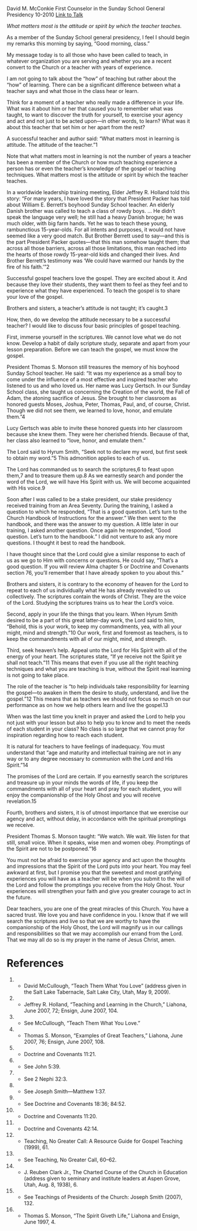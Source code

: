 David M. McConkie
First Counselor in the Sunday School General Presidency
10-2010
[Link to Talk](https://www.churchofjesuschrist.org/study/general-conference/2010/10/gospel-learning-and-teaching?lang=eng)

_What matters most is the attitude or spirit by which the teacher teaches._

As a member of the Sunday School general presidency, I feel I should begin my remarks this morning by saying, “Good morning, class.”

My message today is to all those who have been called to teach, in whatever organization you are serving and whether you are a recent convert to the Church or a teacher with years of experience.

I am not going to talk about the “how” of teaching but rather about the “how” of learning. There can be a significant difference between what a teacher says and what those in the class hear or learn.

Think for a moment of a teacher who really made a difference in your life. What was it about him or her that caused you to remember what was taught, to want to discover the truth for yourself, to exercise your agency and act and not just to be acted upon—in other words, to learn? What was it about this teacher that set him or her apart from the rest?

A successful teacher and author said: “What matters most in learning is attitude. The attitude of the teacher.”1

Note that what matters most in learning is not the number of years a teacher has been a member of the Church or how much teaching experience a person has or even the teacher’s knowledge of the gospel or teaching techniques. What matters most is the attitude or spirit by which the teacher teaches.

In a worldwide leadership training meeting, Elder Jeffrey R. Holland told this story: “For many years, I have loved the story that President Packer has told about William E. Berrett’s boyhood Sunday School teacher. An elderly Danish brother was called to teach a class of rowdy boys. … He didn’t speak the language very well; he still had a heavy Danish brogue; he was much older, with big farm hands. Yet he was to teach these young, rambunctious 15-year-olds. For all intents and purposes, it would not have seemed like a very good match. But Brother Berrett used to say—and this is the part President Packer quotes—that this man somehow taught them; that across all those barriers, across all those limitations, this man reached into the hearts of those rowdy 15-year-old kids and changed their lives. And Brother Berrett’s testimony was ‘We could have warmed our hands by the fire of his faith.’”2

Successful gospel teachers love the gospel. They are excited about it. And because they love their students, they want them to feel as they feel and to experience what they have experienced. To teach the gospel is to share your love of the gospel.

Brothers and sisters, a teacher’s attitude is not taught; it’s caught.3

How, then, do we develop the attitude necessary to be a successful teacher? I would like to discuss four basic principles of gospel teaching.

First, immerse yourself in the scriptures. We cannot love what we do not know. Develop a habit of daily scripture study, separate and apart from your lesson preparation. Before we can teach the gospel, we must know the gospel.

President Thomas S. Monson still treasures the memory of his boyhood Sunday School teacher. He said: “It was my experience as a small boy to come under the influence of a most effective and inspired teacher who listened to us and who loved us. Her name was Lucy Gertsch. In our Sunday School class, she taught us concerning the Creation of the world, the Fall of Adam, the atoning sacrifice of Jesus. She brought to her classroom as honored guests Moses, Joshua, Peter, Thomas, Paul, and, of course, Christ. Though we did not see them, we learned to love, honor, and emulate them.”4

Lucy Gertsch was able to invite these honored guests into her classroom because she knew them. They were her cherished friends. Because of that, her class also learned to “love, honor, and emulate them.”

The Lord said to Hyrum Smith, “Seek not to declare my word, but first seek to obtain my word.”5 This admonition applies to each of us.

The Lord has commanded us to search the scriptures,6 to feast upon them,7 and to treasure them up.8 As we earnestly search and ponder the word of the Lord, we will have His Spirit with us. We will become acquainted with His voice.9

Soon after I was called to be a stake president, our stake presidency received training from an Area Seventy. During the training, I asked a question to which he responded, “That is a good question. Let’s turn to the Church Handbook of Instructions for the answer.” We then went to the handbook, and there was the answer to my question. A little later in our training, I asked another question. Once again he responded, “Good question. Let’s turn to the handbook.” I did not venture to ask any more questions. I thought it best to read the handbook.

I have thought since that the Lord could give a similar response to each of us as we go to Him with concerns or questions. He could say, “That’s a good question. If you will review Alma chapter 5 or Doctrine and Covenants section 76, you’ll remember that I have already spoken to you about this.”

Brothers and sisters, it is contrary to the economy of heaven for the Lord to repeat to each of us individually what He has already revealed to us collectively. The scriptures contain the words of Christ. They are the voice of the Lord. Studying the scriptures trains us to hear the Lord’s voice.

Second, apply in your life the things that you learn. When Hyrum Smith desired to be a part of this great latter-day work, the Lord said to him, “Behold, this is your work, to keep my commandments, yea, with all your might, mind and strength.”10 Our work, first and foremost as teachers, is to keep the commandments with all of our might, mind, and strength.

Third, seek heaven’s help. Appeal unto the Lord for His Spirit with all of the energy of your heart. The scriptures state, “If ye receive not the Spirit ye shall not teach.”11 This means that even if you use all the right teaching techniques and what you are teaching is true, without the Spirit real learning is not going to take place.

The role of the teacher is “to help individuals take responsibility for learning the gospel—to awaken in them the desire to study, understand, and live the gospel.”12 This means that as teachers we should not focus so much on our performance as on how we help others learn and live the gospel.13

When was the last time you knelt in prayer and asked the Lord to help you not just with your lesson but also to help you to know and to meet the needs of each student in your class? No class is so large that we cannot pray for inspiration regarding how to reach each student.

It is natural for teachers to have feelings of inadequacy. You must understand that “age and maturity and intellectual training are not in any way or to any degree necessary to communion with the Lord and His Spirit.”14

The promises of the Lord are certain. If you earnestly search the scriptures and treasure up in your minds the words of life, if you keep the commandments with all of your heart and pray for each student, you will enjoy the companionship of the Holy Ghost and you will receive revelation.15

Fourth, brothers and sisters, it is of utmost importance that we exercise our agency and act, without delay, in accordance with the spiritual promptings we receive.

President Thomas S. Monson taught: “We watch. We wait. We listen for that still, small voice. When it speaks, wise men and women obey. Promptings of the Spirit are not to be postponed.”16

You must not be afraid to exercise your agency and act upon the thoughts and impressions that the Spirit of the Lord puts into your heart. You may feel awkward at first, but I promise you that the sweetest and most gratifying experiences you will have as a teacher will be when you submit to the will of the Lord and follow the promptings you receive from the Holy Ghost. Your experiences will strengthen your faith and give you greater courage to act in the future.

Dear teachers, you are one of the great miracles of this Church. You have a sacred trust. We love you and have confidence in you. I know that if we will search the scriptures and live so that we are worthy to have the companionship of the Holy Ghost, the Lord will magnify us in our callings and responsibilities so that we may accomplish our errand from the Lord. That we may all do so is my prayer in the name of Jesus Christ, amen.

# References
1. - David McCullough, “Teach Them What You Love” (address given in the Salt Lake Tabernacle, Salt Lake City, Utah, May 9, 2009).
2. - Jeffrey R. Holland, “Teaching and Learning in the Church,” Liahona, June 2007, 72; Ensign, June 2007, 104.
3. - See McCullough, “Teach Them What You Love.”
4. - Thomas S. Monson, “Examples of Great Teachers,” Liahona, June 2007, 76; Ensign, June 2007, 108.
5. - Doctrine and Covenants 11:21.
6. - See John 5:39.
7. - See 2 Nephi 32:3.
8. - See Joseph Smith—Matthew 1:37.
9. - See Doctrine and Covenants 18:36; 84:52.
10. - Doctrine and Covenants 11:20.
11. - Doctrine and Covenants 42:14.
12. - Teaching, No Greater Call: A Resource Guide for Gospel Teaching (1999), 61.
13. - See Teaching, No Greater Call, 60–62.
14. - J. Reuben Clark Jr., The Charted Course of the Church in Education (address given to seminary and institute leaders at Aspen Grove, Utah, Aug. 8, 1938), 6.
15. - See Teachings of Presidents of the Church: Joseph Smith (2007), 132.
16. - Thomas S. Monson, “The Spirit Giveth Life,” Liahona and Ensign, June 1997, 4.
